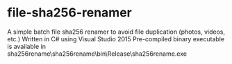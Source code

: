 # file-sha256-renamer
A simple batch file sha256 renamer to avoid file duplication (photos, videos, etc.)
Written in C# using Visual Studio 2015
Pre-compiled binary executable is available in sha256rename\sha256rename\bin\Release\sha256rename.exe
